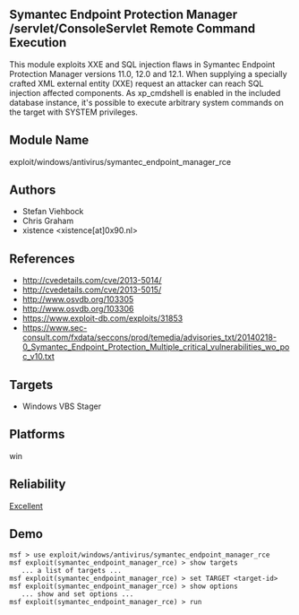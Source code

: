 ## Symantec Endpoint Protection Manager /servlet/ConsoleServlet Remote Command Execution

This module exploits XXE and SQL injection flaws in Symantec 
Endpoint Protection Manager versions 11.0, 12.0 and 12.1. 
When supplying a specially crafted XML external entity (XXE) 
request an attacker can reach SQL injection affected 
components. As xp_cmdshell is enabled in the included 
database instance, it's possible to execute arbitrary system 
commands on the target with SYSTEM privileges.


## Module Name
exploit/windows/antivirus/symantec_endpoint_manager_rce

## Authors
* Stefan Viehbock
* Chris Graham
* xistence <xistence[at]0x90.nl>


## References
* http://cvedetails.com/cve/2013-5014/
* http://cvedetails.com/cve/2013-5015/
* http://www.osvdb.org/103305
* http://www.osvdb.org/103306
* https://www.exploit-db.com/exploits/31853
* https://www.sec-consult.com/fxdata/seccons/prod/temedia/advisories_txt/20140218-0_Symantec_Endpoint_Protection_Multiple_critical_vulnerabilities_wo_poc_v10.txt



## Targets
* Windows VBS Stager


## Platforms
win

## Reliability
[Excellent](https://github.com/rapid7/metasploit-framework/wiki/Exploit-Ranking)

## Demo

```
msf > use exploit/windows/antivirus/symantec_endpoint_manager_rce
msf exploit(symantec_endpoint_manager_rce) > show targets
   ... a list of targets ...
msf exploit(symantec_endpoint_manager_rce) > set TARGET <target-id>
msf exploit(symantec_endpoint_manager_rce) > show options
   ... show and set options ...
msf exploit(symantec_endpoint_manager_rce) > run
```
    
    